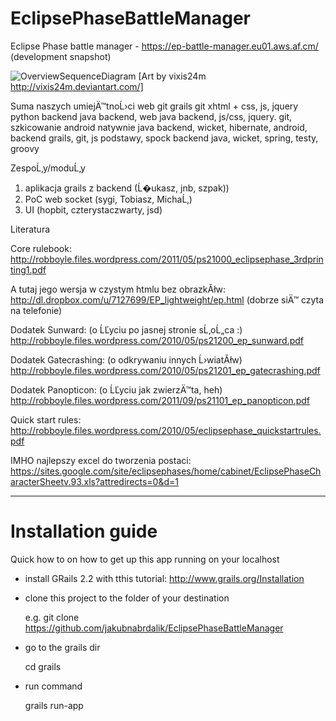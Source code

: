 EclipsePhaseBattleManager
=========================

Eclipse Phase battle manager - https://ep-battle-manager.eu01.aws.af.cm/ (development snapshot)

![OverviewSequenceDiagram](https://raw.github.com/jakubnabrdalik/EclipsePhaseBattleManager/master/art/sci_fi_soldier_by_vixis24m-d4uewj0.jpg)
[Art by vixis24m http://vixis24m.deviantart.com/]


Suma naszych umiejÄ™tnoĹ›ci
web git grails
git xhtml + css, js, jquery
python backend
java backend, web
java backend, js/css, jquery. git, szkicowanie
android natywnie
java backend, wicket, hibernate, android,
backend grails, git, js podstawy, spock
backend java, wicket, spring, testy, groovy

ZespoĹ‚y/moduĹ‚y
1. aplikacja grails z backend (Ĺ�ukasz, jnb, szpak))
2. PoC web socket (sygi, Tobiasz, MichaĹ‚)
3. UI (hopbit, czterystaczwarty, jsd)

Literatura

Core rulebook:
http://robboyle.files.wordpress.com/2011/05/ps21000_eclipsephase_3rdprinting1.pdf

A tutaj jego wersja w czystym htmlu bez obrazkĂłw: http://dl.dropbox.com/u/7127699/EP_lightweight/ep.html
(dobrze siÄ™ czyta na telefonie)

Dodatek Sunward:
(o ĹĽyciu po jasnej stronie sĹ‚oĹ„ca :)
http://robboyle.files.wordpress.com/2010/05/ps21200_ep_sunward.pdf

Dodatek Gatecrashing:
(o odkrywaniu innych Ĺ›wiatĂłw)
http://robboyle.files.wordpress.com/2010/05/ps21201_ep_gatecrashing.pdf

Dodatek Panopticon:
(o ĹĽyciu jak zwierzÄ™ta, heh)
http://robboyle.files.wordpress.com/2011/09/ps21101_ep_panopticon.pdf

Quick start rules:
http://robboyle.files.wordpress.com/2010/05/eclipsephase_quickstartrules.pdf

IMHO najlepszy excel do tworzenia postaci:
https://sites.google.com/site/eclipsephases/home/cabinet/EclipsePhaseCharacterSheetv.93.xls?attredirects=0&d=1



----

Installation guide
==================

Quick how to on how to get up this app running on your localhost

  * install GRails 2.2 with tthis tutorial: http://www.grails.org/Installation
  * clone this project to the folder of your destination

	e.g. git clone https://github.com/jakubnabrdalik/EclipsePhaseBattleManager

  * go to the grails dir
  
    cd grails 
    
  * run command 
  
	grails run-app

